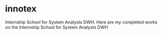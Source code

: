 # innotex
 Internship School for System Analysts DWH.
Here are my completed works on the Internship School for System Analysts DWH
